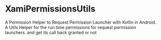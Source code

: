 # XamiPermissionsUtils
A Permission Helper to Request Permission Launcher with Kotlin in Android. A Utils Helper for the run time permissions for request permission launchers. and get its call back granted or not
